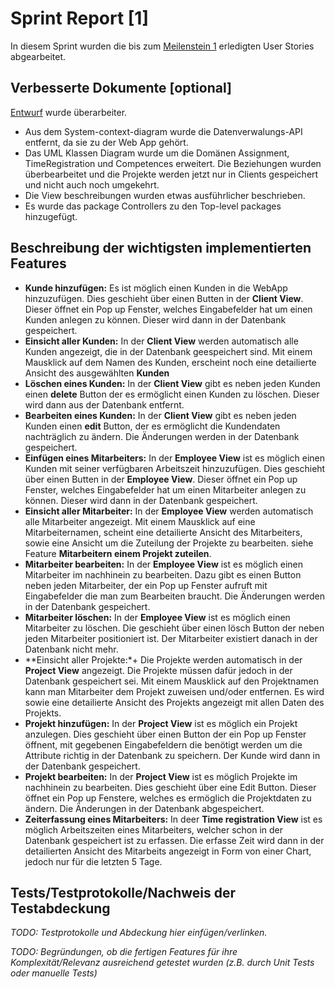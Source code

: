 # Sprint Report [1]

In diesem Sprint wurden die bis zum [Meilenstein 1](meilenstein-url) erledigten User Stories abgearbeitet.

## Verbesserte Dokumente [optional]

[Entwurf](Entwurf.md) wurde überarbeiter.  
- Aus dem System-context-diagram wurde die Datenverwalungs-API entfernt, da sie zu der Web App gehört.  
- Das UML Klassen Diagram wurde um die 
Domänen Assignment, TimeRegistration und Competences erweitert. Die Beziehungen wurden überbearbeitet
und die Projekte werden jetzt nur in Clients gespeichert und nicht auch noch umgekehrt.  
- Die View beschreibungen wurden etwas ausführlicher beschrieben.  
- Es wurde das package Controllers zu den Top-level packages hinzugefügt. 


## Beschreibung der wichtigsten implementierten Features

- **Kunde hinzufügen:** Es ist möglich einen Kunden in die WebApp hinzuzufügen. Dies geschieht über
    einen Butten in der **Client View**. Dieser öffnet ein Pop up Fenster, welches Eingabefelder
    hat um einen Kunden anlegen zu können. Dieser wird dann in der Datenbank gespeichert.  
- **Einsicht aller Kunden:** In der **Client View** werden automatisch alle Kunden angezeigt, die in 
    der Datenbank geespeichert sind. Mit einem Mausklick auf dem Namen des Kunden, erscheint noch 
    eine detailierte Ansicht des ausgewählten **Kunden**  
- **Löschen eines Kunden:** In der **Client View** gibt es neben jeden Kunden einen **delete** Button
    der es ermöglicht einen Kunden zu löschen. Dieser wird dann aus der Datenbank entfernt.  
- **Bearbeiten eines Kunden:** In der **Client View** gibt es neben jeden Kunden einen **edit** Button,
    der es ermöglicht die Kundendaten nachträglich zu ändern. Die Änderungen werden in der Datenbank gespeichert.
- **Einfügen eines Mitarbeiters:** In der **Employee View** ist es möglich einen Kunden mit seiner verfügbaren
    Arbeitszeit hinzuzufügen. Dies geschieht über einen Butten in der **Employee View**. Dieser öffnet ein Pop up Fenster,
    welches Eingabefelder
    hat um einen Mitarbeiter anlegen zu können. Dieser wird dann in der Datenbank gespeichert.  
- **Einsicht aller Mitarbeiter:** In der **Employee View** werden automatisch alle Mitarbeiter angezeigt. Mit einem Mausklick
    auf eine Mitarbeiternamen, scheint eine detailierte Ansicht des Mitarbeiters, sowie eine Ansicht um die Zuteilung der
    Projekte zu bearbeiten.
    siehe Feature **Mitarbeitern einem Projekt zuteilen**.  
- **Mitarbeiter bearbeiten:** In der **Employee View** ist es möglich einen Mitarbeiter im nachhinein zu bearbeiten. Dazu
    gibt es einen Button neben jeden Mitarbeiter, der ein Pop up Fenster aufruft mit Eingabefelder die man zum Bearbeiten
    braucht. Die Änderungen werden in der Datenbank gespeichert.
- **Mitarbeiter löschen:** In der **Employee View** ist es möglich einen Mitarbeiter zu löschen. Die geschieht über
    einen lösch Button der neben jeden Mitarbeiter positioniert ist. Der Mitarbeiter existiert danach in der Datenbank
    nicht mehr.  
- **Einsicht aller Projekte:*+ Die Projekte werden automatisch in der **Project View** angezeigt. Die Projekte müssen dafür 
    jedoch in der Datenbank gespeichert sei. Mit einem Mausklick auf den Projektnamen kann man Mitarbeiter dem Projekt zuweisen
    und/oder entfernen. Es wird sowie eine detailierte Ansicht des Projekts angezeigt mit allen Daten des Projekts.
- **Projekt hinzufügen:** In der **Project View** ist es möglich ein Projekt anzulegen. Dies geschieht über einen Button
    der ein Pop up Fenster öffnent, mit gegebenen Eingabefeldern die benötigt werden um die Attribute richtig in der Datenbank 
    zu speichern. Der Kunde wird dann in der Datenbank gespeichert.  
- **Projekt bearbeiten:** In der **Project View** ist es möglich Projekte im nachhinein zu bearbeiten. Dies geschieht über eine Edit Button.
    Dieser öffnet ein Pop up Fenstere, welches es ermöglich die Projektdaten zu ändern. Die Änderungen in der Datenbank abgespeichert.  
- **Zeiterfassung eines Mitarbeiters:** In deer **Time registration View** ist es möglich Arbeitszeiten eines Mitarbeiters,
    welcher schon in der Datenbank gespeichert ist zu erfassen. Die erfasse Zeit wird dann in der detailierten Ansicht des Mitarbeits
    angezeigt in Form von einer Chart, jedoch nur für die letzten 5 Tage.

## Tests/Testprotokolle/Nachweis der Testabdeckung

*TODO: Testprotokolle und Abdeckung hier einfügen/verlinken.*

*TODO: Begründungen, ob die fertigen Features für ihre Komplexität/Relevanz ausreichend getestet wurden (z.B. durch Unit Tests oder manuelle Tests)*